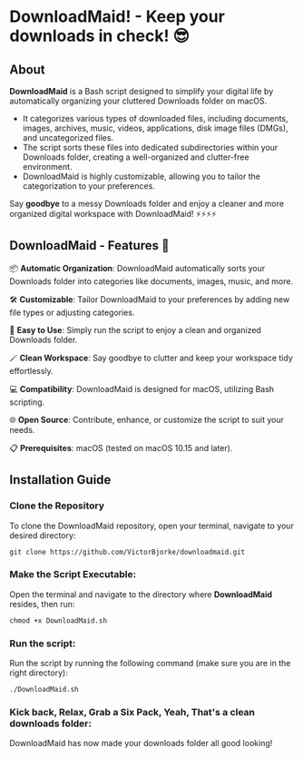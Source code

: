 # DownloadMaid! - Keep your downloads in check! 😎

## About

**DownloadMaid** is a Bash script designed to simplify your digital life by automatically organizing your cluttered Downloads folder on macOS. 

- It categorizes various types of downloaded files, including documents, images, archives, music, videos, applications, disk image files (DMGs), and uncategorized files.
- The script sorts these files into dedicated subdirectories within your Downloads folder, creating a well-organized and clutter-free environment.
- DownloadMaid is highly customizable, allowing you to tailor the categorization to your preferences.

Say **goodbye** to a messy Downloads folder and enjoy a cleaner and more organized digital workspace with DownloadMaid! ⚡️⚡️⚡️⚡️

## DownloadMaid - Features 🌟

📦 **Automatic Organization**: DownloadMaid automatically sorts your Downloads folder into categories like documents, images, music, and more.

🛠️ **Customizable**: Tailor DownloadMaid to your preferences by adding new file types or adjusting categories.

🚀 **Easy to Use**: Simply run the script to enjoy a clean and organized Downloads folder.

🪄 **Clean Workspace**: Say goodbye to clutter and keep your workspace tidy effortlessly.

💻 **Compatibility**: DownloadMaid is designed for macOS, utilizing Bash scripting.

🌐 **Open Source**: Contribute, enhance, or customize the script to suit your needs.

📋 **Prerequisites**: macOS (tested on macOS 10.15 and later).

## Installation Guide

### Clone the Repository

To clone the DownloadMaid repository, open your terminal, navigate to your desired directory:

```
git clone https://github.com/VictorBjorke/downloadmaid.git
```
### Make the Script Executable:

Open the terminal and navigate to the directory where **DownloadMaid** resides, then run:
```
chmod +x DownloadMaid.sh
```
### Run the script:

Run the script by running the following command (make sure you are in the right directory):
```
./DownloadMaid.sh
```
### Kick back, Relax, Grab a Six Pack, Yeah, That's a clean downloads folder:

DownloadMaid has now made your downloads folder all good looking!